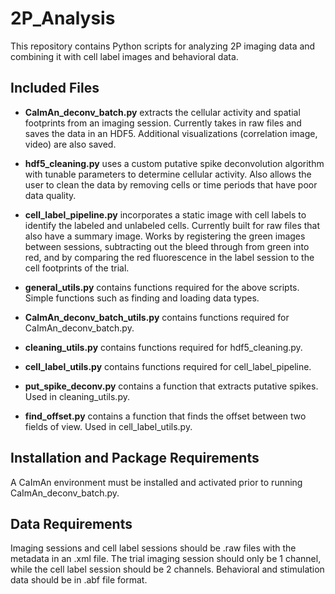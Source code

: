 # 2P_Analysis
This repository contains Python scripts for analyzing 2P imaging data and combining it with cell label images and behavioral data. 

## Included Files
* **CaImAn_deconv_batch.py** extracts the cellular activity and spatial footprints from an imaging session. Currently takes in raw files and saves the data in an HDF5. Additional visualizations (correlation image, video) are also saved. 
* **hdf5_cleaning.py** uses a custom putative spike deconvolution algorithm with tunable parameters to determine cellular activity. Also allows the user to clean the data by removing cells or time periods that have poor data quality. 
* **cell_label_pipeline.py** incorporates a static image with cell labels to identify the labeled and unlabeled cells. Currently built for raw files that also have a summary image. Works by registering the green images between sessions, subtracting out the bleed through from green into red, and by comparing the red fluorescence in the label session to the cell footprints of the trial.

* **general_utils.py** contains functions required for the above scripts. Simple functions such as finding and loading data types.
* **CaImAn_deconv_batch_utils.py** contains functions required for CaImAn_deconv_batch.py. 
* **cleaning_utils.py** contains functions required for hdf5_cleaning.py. 
* **cell_label_utils.py** contains functions required for cell_label_pipeline.

* **put_spike_deconv.py** contains a function that extracts putative spikes. Used in cleaning_utils.py.
* **find_offset.py** contains a function that finds the offset between two fields of view. Used in cell_label_utils.py.


## Installation and Package Requirements
A CaImAn environment must be installed and activated prior to running CaImAn_deconv_batch.py. 

## Data Requirements
Imaging sessions and cell label sessions should be .raw files with the metadata in an .xml file. The trial imaging session should only be 1 channel, while the cell label session should be 2 channels. 
Behavioral and stimulation data should be in .abf file format. 
